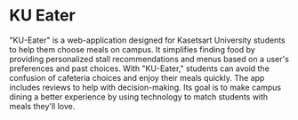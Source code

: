 # KU Eater
"KU-Eater" is a web-application designed for Kasetsart University students to help them choose meals on campus. It simplifies finding food by providing personalized stall recommendations and menus based on a user's preferences and past choices. With "KU-Eater," students can avoid the confusion of cafeteria choices and enjoy their meals quickly. The app includes reviews to help with decision-making. Its goal is to make campus dining a better experience by using technology to match students with meals they'll love.

